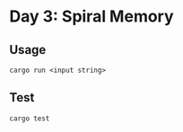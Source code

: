 # Day 3: Spiral Memory

## Usage

```shell
cargo run <input string>
```

## Test

```shell
cargo test
```
